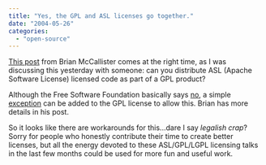 ```yaml
---
title: "Yes, the GPL and ASL licenses go together."
date: "2004-05-26"
categories: 
  - "open-source"
---
```


[This post](http://kasparov.skife.org/blog/2004/05/25#asl-gpl-silly) from Brian McCallister comes at the right time, as I was discussing this yesterday with someone: can you distribute ASL (Apache Software License) licensed code as part of a GPL product?

Although the Free Software Foundation basically says [no](http://www.gnu.org/philosophy/license-list.html#NonFreeSoftwareLicense), a simple [exception](http://www.gnu.org/licenses/gpl-faq.html#GPLIncompatibleLibs) can be added to the GPL license to allow this. Brian has more details in his post.

So it looks like there are workarounds for this...dare I say _legalish crap_? Sorry for people who honestly contribute their time to create better licenses, but all the energy devoted to these ASL/GPL/LGPL licensing talks in the last few months could be used for more fun and useful work.
